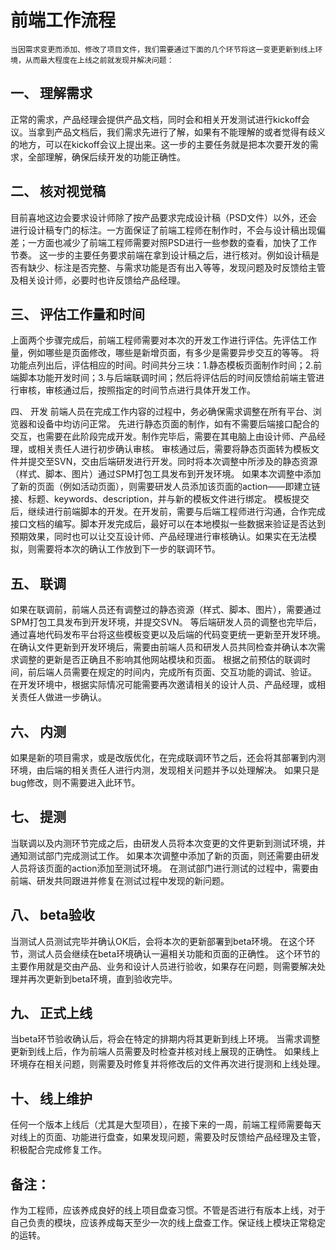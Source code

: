 # 前端工作流程

```
当因需求变更而添加、修改了项目文件，我们需要通过下面的几个环节将这一变更更新到线上环境，从而最大程度在上线之前就发现并解决问题：
```

## 一、	理解需求
正常的需求，产品经理会提供产品文档，同时会和相关开发测试进行kickoff会议。当拿到产品文档后，我们需求先进行了解，如果有不能理解的或者觉得有歧义的地方，可以在kickoff会议上提出来。这一步的主要任务就是把本次要开发的需求，全部理解，确保后续开发的功能正确性。

## 二、	核对视觉稿
目前喜地这边会要求设计师除了按产品要求完成设计稿（PSD文件）以外，还会进行设计稿专门的标注。一方面保证了前端工程师在制作时，不会与设计稿出现偏差；一方面也减少了前端工程师需要对照PSD进行一些参数的查看，加快了工作节奏。
这一步的主要任务要求前端在拿到设计稿之后，进行核对。例如设计稿是否有缺少、标注是否完整、与需求功能是否有出入等等，发现问题及时反馈给主管及相关设计师，必要时也许反馈给产品经理。

## 三、	评估工作量和时间
上面两个步骤完成后，前端工程师需要对本次的开发工作进行评估。先评估工作量，例如哪些是页面修改，哪些是新增页面，有多少是需要异步交互的等等。
将功能点列出后，评估相应的时间。时间共分三块：1.静态模板页面制作时间；2.前端脚本功能开发时间；3.与后端联调时间；然后将评估后的时间反馈给前端主管进行审核，审核通过后，按照指定的时间节点进行具体开发工作。

四、	开发
前端人员在完成工作内容的过程中，务必确保需求调整在所有平台、浏览器和设备中均访问正常。
先进行静态页面的制作，如有不需要后端接口配合的交互，也需要在此阶段完成开发。制作完毕后，需要在其电脑上由设计师、产品经理，或相关责任人进行初步确认审核。
审核通过后，需要将静态页面转为模板文件并提交至SVN，交由后端研发进行开发。同时将本次调整中所涉及的静态资源（样式、脚本、图片）通过SPM打包工具发布到开发环境。
如果本次调整中添加了新的页面（例如活动页面），则需要研发人员添加该页面的action——即建立链接、标题、keywords、description，并与新的模板文件进行绑定。
模板提交后，继续进行前端脚本的开发。在开发前，需要与后端工程师进行沟通，合作完成接口文档的编写。脚本开发完成后，最好可以在本地模拟一些数据来验证是否达到预期效果，同时也可以让交互设计师、产品经理进行审核确认。如果实在无法模拟，则需要将本次的确认工作放到下一步的联调环节。

## 五、	联调
如果在联调前，前端人员还有调整过的静态资源（样式、脚本、图片），需要通过SPM打包工具发布到开发环境，并提交SVN。
等后端研发人员的调整也完毕后，通过喜地代码发布平台将这些模板变更以及后端的代码变更统一更新至开发环境。
在确认文件更新到开发环境后，需要由前端人员和研发人员共同检查并确认本次需求调整的更新是否正确且不影响其他网站模块和页面。
根据之前预估的联调时间，前后端人员需要在规定的时间内，完成所有页面、交互功能的调试、验证。
在开发环境中，根据实际情况可能需要再次邀请相关的设计人员、产品经理，或相关责任人做进一步确认。

## 六、	内测
如果是新的项目需求，或是改版优化，在完成联调环节之后，还会将其部署到内测环境，由后端的相关责任人进行内测，发现相关问题并予以处理解决。
如果只是bug修改，则不需要进入此环节。

## 七、	提测
当联调以及内测环节完成之后，由研发人员将本次变更的文件更新到测试环境，并通知测试部门完成测试工作。
如果本次调整中添加了新的页面，则还需要由研发人员将该页面的action添加至测试环境。
在测试部门进行测试的过程中，需要由前端、研发共同跟进并修复在测试过程中发现的新问题。

## 八、	beta验收
当测试人员测试完毕并确认OK后，会将本次的更新部署到beta环境。
在这个环节，测试人员会继续在beta环境确认一遍相关功能和页面的正确性。
这个环节的主要作用就是交由产品、业务和设计人员进行验收，如果存在问题，则需要解决处理并再次更新到beta环境，直到验收完毕。

## 九、	正式上线
当beta环节验收确认后，将会在特定的排期内将其更新到线上环境。
当需求调整更新到线上后，作为前端人员需要及时检查并核对线上展现的正确性。
如果线上环境存在相关问题，则需要及时修复并将修改后的文件再次进行提测和上线处理。

## 十、	线上维护
任何一个版本上线后（尤其是大型项目），在接下来的一周，前端工程师需要每天对线上的页面、功能进行盘查，如果发现问题，需要及时反馈给产品经理及主管，积极配合完成修复工作。


## 备注：
作为工程师，应该养成良好的线上项目盘查习惯。不管是否进行有版本上线，对于自己负责的模块，应该养成每天至少一次的线上盘查工作。保证线上模块正常稳定的运转。

